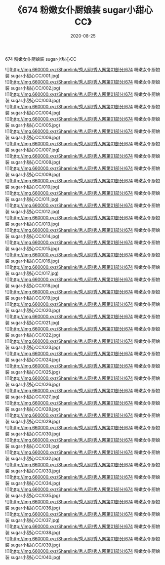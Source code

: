 ﻿---
layout: post
title:  《674 粉嫩女仆厨娘装 sugar小甜心CC》
date:   2020-08-25
img: http://img.660000.xyz/Sharelink/秀人网/秀人网第01部分/674 粉嫩女仆厨娘装 sugar小甜心CC/000.jpg
categories: [美女, 清纯, 唯美]
---

674 粉嫩女仆厨娘装 sugar小甜心CC

  ![](http://img.660000.xyz/Sharelink/秀人网/秀人网第01部分/674 粉嫩女仆厨娘装 sugar小甜心CC/001.jpg) <br> ![](http://img.660000.xyz/Sharelink/秀人网/秀人网第01部分/674 粉嫩女仆厨娘装 sugar小甜心CC/002.jpg) <br> ![](http://img.660000.xyz/Sharelink/秀人网/秀人网第01部分/674 粉嫩女仆厨娘装 sugar小甜心CC/003.jpg) <br> ![](http://img.660000.xyz/Sharelink/秀人网/秀人网第01部分/674 粉嫩女仆厨娘装 sugar小甜心CC/004.jpg) <br> ![](http://img.660000.xyz/Sharelink/秀人网/秀人网第01部分/674 粉嫩女仆厨娘装 sugar小甜心CC/005.jpg) <br> ![](http://img.660000.xyz/Sharelink/秀人网/秀人网第01部分/674 粉嫩女仆厨娘装 sugar小甜心CC/006.jpg) <br> ![](http://img.660000.xyz/Sharelink/秀人网/秀人网第01部分/674 粉嫩女仆厨娘装 sugar小甜心CC/007.jpg) <br> ![](http://img.660000.xyz/Sharelink/秀人网/秀人网第01部分/674 粉嫩女仆厨娘装 sugar小甜心CC/008.jpg) <br> ![](http://img.660000.xyz/Sharelink/秀人网/秀人网第01部分/674 粉嫩女仆厨娘装 sugar小甜心CC/009.jpg) <br> ![](http://img.660000.xyz/Sharelink/秀人网/秀人网第01部分/674 粉嫩女仆厨娘装 sugar小甜心CC/010.jpg) <br> ![](http://img.660000.xyz/Sharelink/秀人网/秀人网第01部分/674 粉嫩女仆厨娘装 sugar小甜心CC/011.jpg) <br> ![](http://img.660000.xyz/Sharelink/秀人网/秀人网第01部分/674 粉嫩女仆厨娘装 sugar小甜心CC/012.jpg) <br> ![](http://img.660000.xyz/Sharelink/秀人网/秀人网第01部分/674 粉嫩女仆厨娘装 sugar小甜心CC/013.jpg) <br> ![](http://img.660000.xyz/Sharelink/秀人网/秀人网第01部分/674 粉嫩女仆厨娘装 sugar小甜心CC/014.jpg) <br> ![](http://img.660000.xyz/Sharelink/秀人网/秀人网第01部分/674 粉嫩女仆厨娘装 sugar小甜心CC/015.jpg) <br> ![](http://img.660000.xyz/Sharelink/秀人网/秀人网第01部分/674 粉嫩女仆厨娘装 sugar小甜心CC/016.jpg) <br> ![](http://img.660000.xyz/Sharelink/秀人网/秀人网第01部分/674 粉嫩女仆厨娘装 sugar小甜心CC/017.jpg) <br> ![](http://img.660000.xyz/Sharelink/秀人网/秀人网第01部分/674 粉嫩女仆厨娘装 sugar小甜心CC/018.jpg) <br> ![](http://img.660000.xyz/Sharelink/秀人网/秀人网第01部分/674 粉嫩女仆厨娘装 sugar小甜心CC/019.jpg) <br> ![](http://img.660000.xyz/Sharelink/秀人网/秀人网第01部分/674 粉嫩女仆厨娘装 sugar小甜心CC/020.jpg) <br> ![](http://img.660000.xyz/Sharelink/秀人网/秀人网第01部分/674 粉嫩女仆厨娘装 sugar小甜心CC/021.jpg) <br> ![](http://img.660000.xyz/Sharelink/秀人网/秀人网第01部分/674 粉嫩女仆厨娘装 sugar小甜心CC/022.jpg) <br> ![](http://img.660000.xyz/Sharelink/秀人网/秀人网第01部分/674 粉嫩女仆厨娘装 sugar小甜心CC/023.jpg) <br> ![](http://img.660000.xyz/Sharelink/秀人网/秀人网第01部分/674 粉嫩女仆厨娘装 sugar小甜心CC/024.jpg) <br> ![](http://img.660000.xyz/Sharelink/秀人网/秀人网第01部分/674 粉嫩女仆厨娘装 sugar小甜心CC/025.jpg) <br> ![](http://img.660000.xyz/Sharelink/秀人网/秀人网第01部分/674 粉嫩女仆厨娘装 sugar小甜心CC/026.jpg) <br> ![](http://img.660000.xyz/Sharelink/秀人网/秀人网第01部分/674 粉嫩女仆厨娘装 sugar小甜心CC/027.jpg) <br> ![](http://img.660000.xyz/Sharelink/秀人网/秀人网第01部分/674 粉嫩女仆厨娘装 sugar小甜心CC/028.jpg) <br> ![](http://img.660000.xyz/Sharelink/秀人网/秀人网第01部分/674 粉嫩女仆厨娘装 sugar小甜心CC/029.jpg) <br> ![](http://img.660000.xyz/Sharelink/秀人网/秀人网第01部分/674 粉嫩女仆厨娘装 sugar小甜心CC/030.jpg) <br> ![](http://img.660000.xyz/Sharelink/秀人网/秀人网第01部分/674 粉嫩女仆厨娘装 sugar小甜心CC/031.jpg) <br> ![](http://img.660000.xyz/Sharelink/秀人网/秀人网第01部分/674 粉嫩女仆厨娘装 sugar小甜心CC/032.jpg) <br> ![](http://img.660000.xyz/Sharelink/秀人网/秀人网第01部分/674 粉嫩女仆厨娘装 sugar小甜心CC/033.jpg) <br> ![](http://img.660000.xyz/Sharelink/秀人网/秀人网第01部分/674 粉嫩女仆厨娘装 sugar小甜心CC/034.jpg) <br> ![](http://img.660000.xyz/Sharelink/秀人网/秀人网第01部分/674 粉嫩女仆厨娘装 sugar小甜心CC/035.jpg) <br> ![](http://img.660000.xyz/Sharelink/秀人网/秀人网第01部分/674 粉嫩女仆厨娘装 sugar小甜心CC/036.jpg) <br> ![](http://img.660000.xyz/Sharelink/秀人网/秀人网第01部分/674 粉嫩女仆厨娘装 sugar小甜心CC/037.jpg) <br> ![](http://img.660000.xyz/Sharelink/秀人网/秀人网第01部分/674 粉嫩女仆厨娘装 sugar小甜心CC/038.jpg) <br> ![](http://img.660000.xyz/Sharelink/秀人网/秀人网第01部分/674 粉嫩女仆厨娘装 sugar小甜心CC/039.jpg) <br> ![](http://img.660000.xyz/Sharelink/秀人网/秀人网第01部分/674 粉嫩女仆厨娘装 sugar小甜心CC/040.jpg) <br>